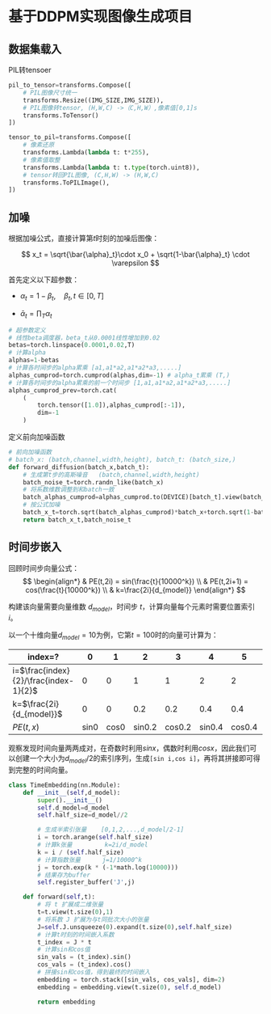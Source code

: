 # 基于DDPM实现图像生成项目

## 数据集载入
PIL转tensoer
```python
pil_to_tensor=transforms.Compose([
    # PIL图像尺寸统一  
    transforms.Resize((IMG_SIZE,IMG_SIZE)),
    # PIL图像转tensor, (H,W,C) ->（C,H,W）,像素值[0,1]s
    transforms.ToTensor()
])
```

```python
tensor_to_pil=transforms.Compose([
    # 像素还原
    transforms.Lambda(lambda t: t*255),
    # 像素值取整
    transforms.Lambda(lambda t: t.type(torch.uint8)),
    # tensor转回PIL图像, (C,H,W) -> (H,W,C) 
    transforms.ToPILImage(),
])
```

## 加噪

根据加噪公式，直接计算第$t$时刻的加噪后图像：

$$
x_t = \sqrt{\bar{\alpha}_t}\cdot x_0 + \sqrt{1-\bar{\alpha}_t} \cdot \varepsilon
$$

首先定义以下超参数：
- $\alpha_t = 1- \beta_t, \quad \beta_t,t \in [0,T]$

- $\bar{\alpha}_t = \prod_T \alpha_t$

```python
# 超参数定义
# 线性beta调度器，beta_t从0.0001线性增加到0.02
betas=torch.linspace(0.0001,0.02,T)
# 计算alpha
alphas=1-betas
# 计算各时间步的alpha累乘 [a1,a1*a2,a1*a2*a3,.....]
alphas_cumprod=torch.cumprod(alphas,dim=-1) # alpha_t累乘 (T,)    
# 计算各时间步的alpha累乘的前一个时间步 [1,a1,a1*a2,a1*a2*a3,.....]
alphas_cumprod_prev=torch.cat(
    (
        torch.tensor([1.0]),alphas_cumprod[:-1]),
        dim=-1
    )
```
定义前向加噪函数
```python
# 前向加噪函数
# batch_x: (batch,channel,width,height), batch_t: (batch_size,)
def forward_diffusion(batch_x,batch_t): 
    # 生成第t步的高斯噪音   (batch,channel,width,height)
    batch_noise_t=torch.randn_like(batch_x)
    # 将系数维数调整到和batch一致
    batch_alphas_cumprod=alphas_cumprod.to(DEVICE)[batch_t].view(batch_x.size(0),1,1,1) 
    # 按公式加噪
    batch_x_t=torch.sqrt(batch_alphas_cumprod)*batch_x+torch.sqrt(1-batch_alphas_cumprod)*batch_noise_t
    return batch_x_t,batch_noise_t
```

## 时间步嵌入
回顾时间步向量公式：
$$
\begin{align*}
& PE(t,2i) = sin(\frac{t}{10000^k}) \\
& PE(t,2i+1) = cos(\frac{t}{10000^k}) \\
& k=\frac{2i}{d_{model}}
\end{align*}
$$

构建该向量需要向量维数 $d_{model}$，时间步 $t$，计算向量每个元素时需要位置索引 $i$。

以一个十维向量$d_{model}=10$为例，它第$t=100$时的向量可计算为：

|index=?|0|1|2|3|4|5|6|7|8|9|
|---|---|---|---|---|---|---|---|---|---|---|
|i=$\frac{index}{2}/\frac{index-1}{2}$|0|0|1|1|2|2|3|3|4|4|
|k=$\frac{2i}{d_{model}}$|0|0|0.2|0.2|0.4|0.4|0.6|0.6|0.8|0.8|
|$PE(t,x)$|sin0|cos0|sin0.2|cos0.2|sin0.4|cos0.4|sin0.6|cos0.6|sin0.8|co0.8|

观察发现时间向量两两成对，在奇数时利用$sin x$，偶数时利用$cosx$，因此我们可以创建一个大小为$d_{model}/2$的索引序列，生成`[sin i,cos i]`，再将其拼接即可得到完整的时间向量。

```python
class TimeEmbedding(nn.Module):
    def __init__(self,d_model):
        super().__init__()
        self.d_model=d_model
        self.half_size=d_model//2

        # 生成半索引张量    [0,1,2,...,d_model/2-1]
        i = torch.arange(self.half_size)
        # 计算k张量         k=2i/d_model
        k = i / (self.half_size)
        # 计算指数张量      j=1/10000^k
        j = torch.exp(k * (-1*math.log(10000)))
        # 结果存为buffer
        self.register_buffer('J',j)

    def forward(self,t):
        # 将 t 扩展成二维张量
        t=t.view(t.size(0),1)
        # 将系数 J 扩展为与t同批次大小的张量
        J=self.J.unsqueeze(0).expand(t.size(0),self.half_size)
        # 计算t时刻的时间嵌入系数
        t_index = J * t
        # 计算sin和cos值
        sin_vals = (t_index).sin()
        cos_vals = (t_index).cos()
        # 拼接sin和cos值，得到最终的时间嵌入
        embedding = torch.stack([sin_vals, cos_vals], dim=2)
        embedding = embedding.view(t.size(0), self.d_model)

        return embedding
```
